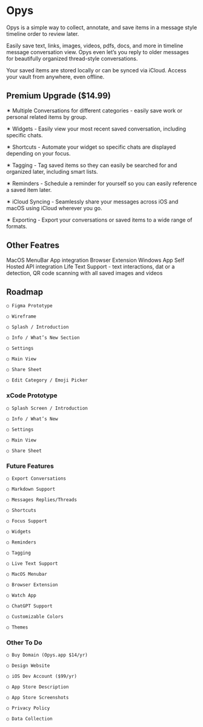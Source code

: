# Opys
Opys is a simple way to collect, annotate, and save items in a message style timeline order to review later. 

Easily save text, links, images, videos, pdfs, docs, and more in timeline message conversation view. Opys even let’s you reply to older messages for beautifully organized thread-style conversations. 

Your saved items are stored locally or can be synced via iCloud. Access your vault from anywhere, even offline. 

## Premium Upgrade ($14.99)	
✶ Multiple Conversations for different categories - easily save work or personal related items by group. 

✶ Widgets - Easily view your most recent saved conversation, including specific chats. 

✶ Shortcuts - Automate your widget so specific chats are displayed depending on your focus. 

✶ Tagging - Tag saved items so they can easily be searched for and organized later, including smart lists. 

✶ Reminders - Schedule a reminder for yourself so you can easily reference a saved item later. 

✶ iCloud Syncing - Seamlessly share your messages across iOS and macOS using iCloud wherever you go. 

✶ Exporting - Export your conversations or saved items to a wide range of formats. 

## Other Featres
MacOS MenuBar App integration
Browser Extension
Windows App
Self Hosted API integration
Life Text Support - text interactions, dat or a detection, QR code scanning with all saved images and videos

## Roadmap

	○ Figma Prototype

	○ Wireframe
	
	○ Splash / Introduction
	
	○ Info / What’s New Section
	
	○ Settings
	
	○ Main View
	
	○ Share Sheet
	
	○ Edit Category / Emoji Picker
	
### xCode Prototype
	
	○ Splash Screen / Introduction
	
	○ Info / What’s New
	
	○ Settings
	
	○ Main View
	
	○ Share Sheet
	
### Future Features
	
	○ Export Conversations
	
	○ Markdown Support
	
	○ Messages Replies/Threads
	
	○ Shortcuts
	
	○ Focus Support
	
	○ Widgets
	
	○ Reminders
	
	○ Tagging
	
	○ Live Text Support
	
	○ MacOS Menubar
	
	○ Browser Extension		
	
	○ Watch App
	
	○ ChatGPT Support
	
	○ Customizable Colors 
	
	○ Themes
	
### Other To Do 
	
	○ Buy Domain (Opys.app $14/yr)
	
	○ Design Website
	
	○ iOS Dev Account ($99/yr)
	
	○ App Store Description
	
	○ App Store Screenshots
	
	○ Privacy Policy
	
	○ Data Collection
